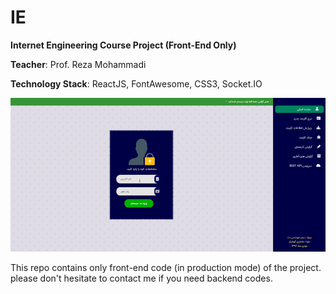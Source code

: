 # IE
**Internet Engineering Course Project (Front-End Only)**

**Teacher**: Prof. Reza Mohammadi

**Technology Stack**: ReactJS, FontAwesome, CSS3, Socket.IO

![](/demo.gif)

This repo contains only front-end code (in production mode) of the project. please don't hesitate to contact me if you need backend codes.



